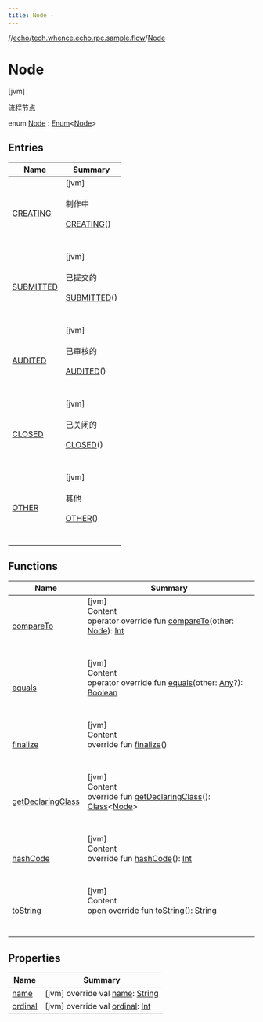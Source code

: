 ```yaml
---
title: Node -
---
```

//[echo](../../index.md)/[tech.whence.echo.rpc.sample.flow](../index.md)/[Node](index.md)



# Node  
 [jvm] 

流程节点

enum [Node](index.md) : [Enum](https://kotlinlang.org/api/latest/jvm/stdlib/kotlin/-enum/index.html)<[Node](index.md)>    


## Entries  
  
|  Name|  Summary| 
|---|---|
| [CREATING](-c-r-e-a-t-i-n-g/index.md)|  [jvm] <br><br>制作中<br><br>[CREATING](-c-r-e-a-t-i-n-g/index.md)()  <br>  <br>   <br>
| [SUBMITTED](-s-u-b-m-i-t-t-e-d/index.md)|  [jvm] <br><br>已提交的<br><br>[SUBMITTED](-s-u-b-m-i-t-t-e-d/index.md)()  <br>  <br>   <br>
| [AUDITED](-a-u-d-i-t-e-d/index.md)|  [jvm] <br><br>已审核的<br><br>[AUDITED](-a-u-d-i-t-e-d/index.md)()  <br>  <br>   <br>
| [CLOSED](-c-l-o-s-e-d/index.md)|  [jvm] <br><br>已关闭的<br><br>[CLOSED](-c-l-o-s-e-d/index.md)()  <br>  <br>   <br>
| [OTHER](-o-t-h-e-r/index.md)|  [jvm] <br><br>其他<br><br>[OTHER](-o-t-h-e-r/index.md)()  <br>  <br>   <br>


## Functions  
  
|  Name|  Summary| 
|---|---|
| [compareTo](-o-t-h-e-r/index.md#kotlin/Enum/compareTo/#tech.whence.echo.rpc.sample.flow.Node/PointingToDeclaration/)| [jvm]  <br>Content  <br>operator override fun [compareTo](-o-t-h-e-r/index.md#kotlin/Enum/compareTo/#tech.whence.echo.rpc.sample.flow.Node/PointingToDeclaration/)(other: [Node](index.md)): [Int](https://kotlinlang.org/api/latest/jvm/stdlib/kotlin/-int/index.html)  <br><br><br>
| [equals](../../tech.whence.echo.webclient.response/-response-mocker/-purpose/-p-a-r-s-e-d/index.md#kotlin/Enum/equals/#kotlin.Any?/PointingToDeclaration/)| [jvm]  <br>Content  <br>operator override fun [equals](../../tech.whence.echo.webclient.response/-response-mocker/-purpose/-p-a-r-s-e-d/index.md#kotlin/Enum/equals/#kotlin.Any?/PointingToDeclaration/)(other: [Any](https://kotlinlang.org/api/latest/jvm/stdlib/kotlin/-any/index.html)?): [Boolean](https://kotlinlang.org/api/latest/jvm/stdlib/kotlin/-boolean/index.html)  <br><br><br>
| [finalize](../../tech.whence.echo.webclient.response/-response-mocker/-purpose/-p-a-r-s-e-d/index.md#kotlin/Enum/finalize/#/PointingToDeclaration/)| [jvm]  <br>Content  <br>override fun [finalize](../../tech.whence.echo.webclient.response/-response-mocker/-purpose/-p-a-r-s-e-d/index.md#kotlin/Enum/finalize/#/PointingToDeclaration/)()  <br><br><br>
| [getDeclaringClass](../../tech.whence.echo.webclient.response/-response-mocker/-purpose/-p-a-r-s-e-d/index.md#kotlin/Enum/getDeclaringClass/#/PointingToDeclaration/)| [jvm]  <br>Content  <br>override fun [getDeclaringClass](../../tech.whence.echo.webclient.response/-response-mocker/-purpose/-p-a-r-s-e-d/index.md#kotlin/Enum/getDeclaringClass/#/PointingToDeclaration/)(): [Class](https://docs.oracle.com/javase/8/docs/api/java/lang/Class.html)<[Node](index.md)>  <br><br><br>
| [hashCode](../../tech.whence.echo.webclient.response/-response-mocker/-purpose/-p-a-r-s-e-d/index.md#kotlin/Enum/hashCode/#/PointingToDeclaration/)| [jvm]  <br>Content  <br>override fun [hashCode](../../tech.whence.echo.webclient.response/-response-mocker/-purpose/-p-a-r-s-e-d/index.md#kotlin/Enum/hashCode/#/PointingToDeclaration/)(): [Int](https://kotlinlang.org/api/latest/jvm/stdlib/kotlin/-int/index.html)  <br><br><br>
| [toString](../../tech.whence.echo.webclient.response/-response-mocker/-purpose/-p-a-r-s-e-d/index.md#kotlin/Enum/toString/#/PointingToDeclaration/)| [jvm]  <br>Content  <br>open override fun [toString](../../tech.whence.echo.webclient.response/-response-mocker/-purpose/-p-a-r-s-e-d/index.md#kotlin/Enum/toString/#/PointingToDeclaration/)(): [String](https://kotlinlang.org/api/latest/jvm/stdlib/kotlin/-string/index.html)  <br><br><br>


## Properties  
  
|  Name|  Summary| 
|---|---|
| [name](index.md#tech.whence.echo.rpc.sample.flow/Node/name/#/PointingToDeclaration/)|  [jvm] override val [name](index.md#tech.whence.echo.rpc.sample.flow/Node/name/#/PointingToDeclaration/): [String](https://kotlinlang.org/api/latest/jvm/stdlib/kotlin/-string/index.html)   <br>
| [ordinal](index.md#tech.whence.echo.rpc.sample.flow/Node/ordinal/#/PointingToDeclaration/)|  [jvm] override val [ordinal](index.md#tech.whence.echo.rpc.sample.flow/Node/ordinal/#/PointingToDeclaration/): [Int](https://kotlinlang.org/api/latest/jvm/stdlib/kotlin/-int/index.html)   <br>

